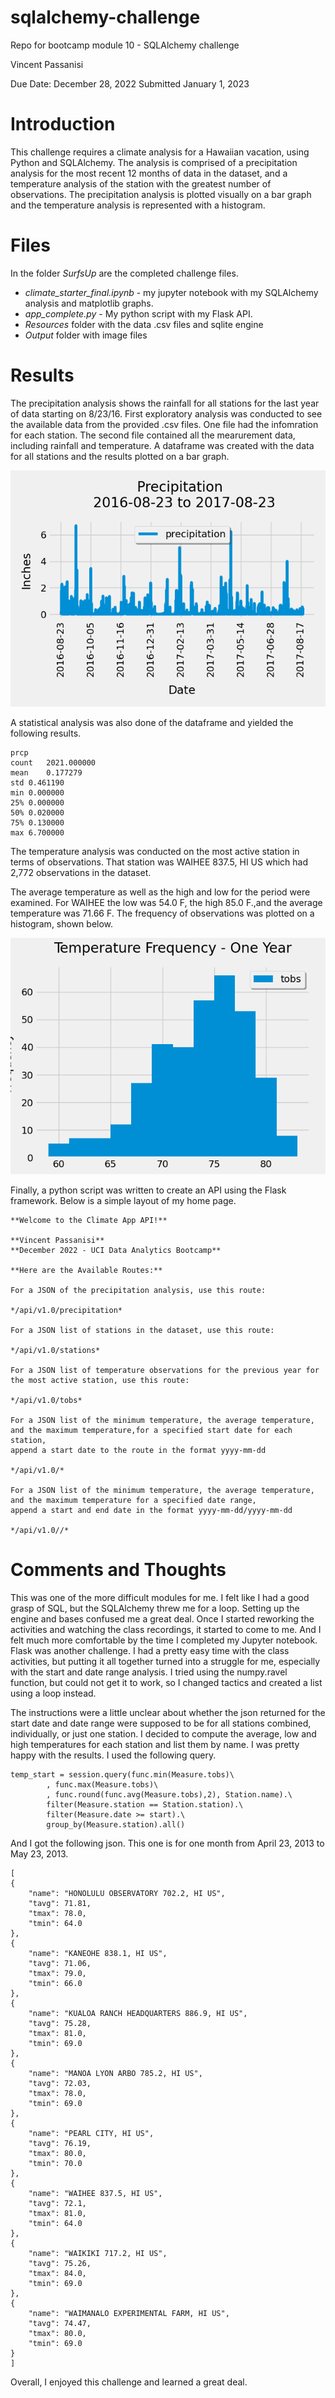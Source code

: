 # sqlalchemy-challenge
Repo for bootcamp module 10 - SQLAlchemy challenge

Vincent Passanisi

Due Date: December 28, 2022
Submitted January 1, 2023

# **Introduction**

This challenge requires a climate analysis for a Hawaiian vacation, using Python and SQLAlchemy. The analysis is comprised of a precipitation analysis for the most recent 12 months of data in the dataset, and a temperature analysis of the station with the greatest number of observations. The precipitation analysis is plotted visually on a bar graph and the temperature analysis is represented with a histogram.

# **Files**

In the folder *SurfsUp* are the completed challenge files.

* *climate_starter_final.ipynb* - my jupyter notebook with my SQLAlchemy analysis and matplotlib graphs.
* *app_complete.py* - My python script with my Flask API.
* *Resources* folder with the data .csv files and sqlite engine
* *Output* folder with image files

# **Results**

The precipitation analysis shows the rainfall for all stations for the last year of data starting on 8/23/16. First exploratory analysis was conducted to see the available data from the provided .csv files. One file had the infomration for each station. The second file contained all the mearurement data, including rainfall and temperature. A dataframe was created with the data for all stations and the results plotted on a bar graph.

![Precipitation Analysis](SurfsUp/Output/precipitation_12mo.png)

A statistical analysis was also done of the dataframe and yielded the following results.

    prcp
    count	2021.000000
    mean	0.177279
    std	0.461190
    min	0.000000
    25%	0.000000
    50%	0.020000
    75%	0.130000
    max	6.700000

The temperature analysis was conducted on the most active station in terms of observations. That station was WAIHEE 837.5, HI US which had 2,772 observations in the dataset. 

The average temperature as well as the high and low for the period were examined. For WAIHEE the low was 54.0 F, the high 85.0 F.,and the average temperature was 71.66 F. The frequency of observations was plotted on a histogram, shown below.


![Temperature histogram for Waihee](SurfsUp/Output/temp_frequency.png)

Finally, a python script was written to create an API using the Flask framework. Below is a simple layout of my home page.

    **Welcome to the Climate App API!**

    **Vincent Passanisi**
    **December 2022 - UCI Data Analytics Bootcamp**

    **Here are the Available Routes:**

    For a JSON of the precipitation analysis, use this route:

    */api/v1.0/precipitation*

    For a JSON list of stations in the dataset, use this route:

    */api/v1.0/stations*

    For a JSON list of temperature observations for the previous year for the most active station, use this route:

    */api/v1.0/tobs*

    For a JSON list of the minimum temperature, the average temperature, and the maximum temperature,for a specified start date for each station,
    append a start date to the route in the format yyyy-mm-dd

    */api/v1.0/*

    For a JSON list of the minimum temperature, the average temperature, and the maximum temperature for a specified date range,
    append a start and end date in the format yyyy-mm-dd/yyyy-mm-dd

    */api/v1.0//*

# **Comments and Thoughts**

This was one of the more difficult modules for me. I felt like I had a good grasp of SQL, but the SQLAlchemy threw me for a loop. Setting up the engine and bases confused me a great deal. Once I started reworking the activities and watching the class recordings, it started to come to me. And I felt much more comfortable by the time I completed my Jupyter notebook. Flask was another challenge. I had a pretty easy time with the class activities, but putting it all together turned into a struggle for me, especially with the start and date range analysis. I tried using the numpy.ravel function, but could not get it to work, so I changed tactics and created a list using a loop instead.

The instructions were a little unclear about whether the json returned for the start date and date range were supposed to be for all stations combined, individually, or just one station. I decided to compute the average, low and high temperatures for each station and list them by name. I was pretty happy with the results. I used the following query.

    temp_start = session.query(func.min(Measure.tobs)\
            , func.max(Measure.tobs)\
            , func.round(func.avg(Measure.tobs),2), Station.name).\
            filter(Measure.station == Station.station).\
            filter(Measure.date >= start).\
            group_by(Measure.station).all()

And I got the following json. This one is for one month from April 23, 2013 to May 23, 2013.

    [
    {
        "name": "HONOLULU OBSERVATORY 702.2, HI US", 
        "tavg": 71.81, 
        "tmax": 78.0, 
        "tmin": 64.0
    }, 
    {
        "name": "KANEOHE 838.1, HI US", 
        "tavg": 71.06, 
        "tmax": 79.0, 
        "tmin": 66.0
    }, 
    {
        "name": "KUALOA RANCH HEADQUARTERS 886.9, HI US", 
        "tavg": 75.28, 
        "tmax": 81.0, 
        "tmin": 69.0
    }, 
    {
        "name": "MANOA LYON ARBO 785.2, HI US", 
        "tavg": 72.03, 
        "tmax": 78.0, 
        "tmin": 69.0
    }, 
    {
        "name": "PEARL CITY, HI US", 
        "tavg": 76.19, 
        "tmax": 80.0, 
        "tmin": 70.0
    }, 
    {
        "name": "WAIHEE 837.5, HI US", 
        "tavg": 72.1, 
        "tmax": 81.0, 
        "tmin": 64.0
    }, 
    {
        "name": "WAIKIKI 717.2, HI US", 
        "tavg": 75.26, 
        "tmax": 84.0, 
        "tmin": 69.0
    }, 
    {
        "name": "WAIMANALO EXPERIMENTAL FARM, HI US", 
        "tavg": 74.47, 
        "tmax": 80.0, 
        "tmin": 69.0
    }
    ]

Overall, I enjoyed this challenge and learned a great deal.